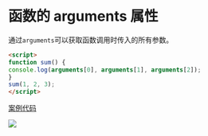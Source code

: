 # 函数的 arguments 属性

通过`arguments`可以获取函数调用时传入的所有参数。

```html
<script>
function sum() {
console.log(arguments[0], arguments[1], arguments[2]);
}
sum(1, 2, 3);
</script>
```

[案例代码](./demo/demo01.html)

![](./images/01.png)
